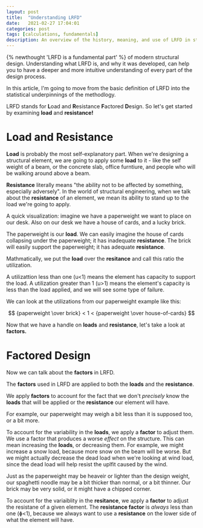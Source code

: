 ```yaml
---
layout: post
title:  "Understanding LRFD"
date:   2021-02-27 17:04:01
categories: post
tags: [calculations, fundamentals]
description: An overview of the history, meaning, and use of LRFD in structural engineering. 
---
```


{% newthought 'LRFD is a fundamental part' %} of modern structural design. Understanding what LRFD is, and why it was developed, can help you to have a deeper and more intuitive understanding of every part of the design process. 

In this article, I'm going to move from the basic definition of LRFD into the statistical underpinnings of the methodlogy. 

LRFD stands for **L**oad and **R**esistance **F**actored **D**esign. So let's get started by examining **load** and **resistance!**

# Load and Resistance 

**Load** is probably the most self-explanatory part. When we're designing a structural element, we are going to apply some **load** to it - like the self weight of a beam, or the concrete slab, office furntiure, and people who will be walking around above a beam. 

**Resistance** literally means "the ability not to be affected by something, especially adversely". In the world of structural engineering, when we talk about the **resistance** of an element, we mean its ability to stand up to the load we're going to apply. 

A quick visualization: imagine we have a paperweight we want to place on our desk. Also on our desk we have a house of cards, and a lucky brick. 

The paperweight is our **load**. We can easily imagine the house of cards collapsing under the paperweight; it has inadequate **resistance**. The brick will easily support the paperweight; it has adequate **resistance**. 

Mathmatically, we put the **load** over the **resitance** and call this ratio the utilization. 

A utilizattion less than one (u<1) means the element has capacity to support the load. A utilization greater than 1 (u>1) means the element's capacity is less than the load applied, and we will see some type of failure. 

We can look at the utilizations from our paperweight example like this: 

$$ 	{paperweight \over brick} < 1 < {paperweight \over house-of-cards} $$ 

Now that we have a handle on **loads** and **resistance**, let's take a look at **factors.**

# Factored Design

Now we can talk about the **factors** in LRFD. 

The **factors** used in LRFD are applied to both the **loads** and the **resistance**. 

We apply **factors** to account for the fact that we don't *precisely* know the **loads** that will be applied or the **resistance** our element will have. 

For example, our paperweight may weigh a bit less than it is supposed too, or a bit more.

To account for the variability in the **loads**, we apply a **factor** to adjust them. We use a factor that produces a worse *effect* on the structure. This can mean increasing the **loads**, or decreasing them. For example, we might increase a snow load, because more snow on the beam will be worse. But we might actually decrease the dead load when we're looking at wind load, since the dead load will help resist the uplfit caused by the wind. 

Just as the paperweight may be heaveir or lighter than the design weight, our spaghetti noodle may be a bit thicker than normal, or a bit thinner. Our brick may be very solid, or it might have a chipped corner. 

To account for the variaiblity in the **resitance**, we apply a **factor** to adjust the resistane of a given element. The **resistance factor** is *always* less than one (ɸ<1), because we always want to use a **resistance** on the lower side of what the element will have. 

